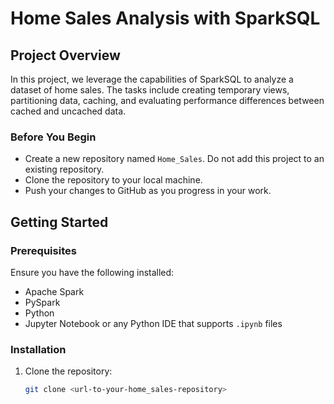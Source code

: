 # Home Sales Analysis with SparkSQL

## Project Overview

In this project, we leverage the capabilities of SparkSQL to analyze a dataset of home sales. The tasks include creating temporary views, partitioning data, caching, and evaluating performance differences between cached and uncached data.

### Before You Begin

- Create a new repository named `Home_Sales`. Do not add this project to an existing repository.
- Clone the repository to your local machine.
- Push your changes to GitHub as you progress in your work.

## Getting Started

### Prerequisites

Ensure you have the following installed:
- Apache Spark
- PySpark
- Python
- Jupyter Notebook or any Python IDE that supports `.ipynb` files

### Installation

1. Clone the repository:
   ```bash
   git clone <url-to-your-home_sales-repository>
